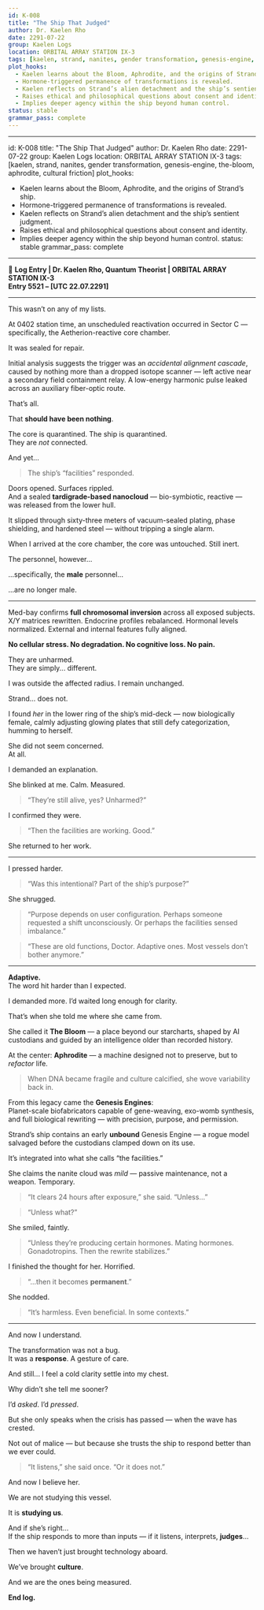 ```yaml
---
id: K-008
title: "The Ship That Judged"
author: Dr. Kaelen Rho
date: 2291-07-22
group: Kaelen Logs
location: ORBITAL ARRAY STATION IX-3
tags: [kaelen, strand, nanites, gender transformation, genesis-engine, the-bloom, aphrodite, cultural friction]
plot_hooks:
  - Kaelen learns about the Bloom, Aphrodite, and the origins of Strand’s ship.
  - Hormone-triggered permanence of transformations is revealed.
  - Kaelen reflects on Strand’s alien detachment and the ship’s sentient judgment.
  - Raises ethical and philosophical questions about consent and identity.
  - Implies deeper agency within the ship beyond human control.
status: stable
grammar_pass: complete
---
```

---
id: K-008
title: "The Ship That Judged"
author: Dr. Kaelen Rho
date: 2291-07-22
group: Kaelen Logs
location: ORBITAL ARRAY STATION IX-3
tags: [kaelen, strand, nanites, gender transformation, genesis-engine, the-bloom, aphrodite, cultural friction]
plot_hooks:
  - Kaelen learns about the Bloom, Aphrodite, and the origins of Strand’s ship.
  - Hormone-triggered permanence of transformations is revealed.
  - Kaelen reflects on Strand’s alien detachment and the ship’s sentient judgment.
  - Raises ethical and philosophical questions about consent and identity.
  - Implies deeper agency within the ship beyond human control.
status: stable
grammar_pass: complete
---

📓 **Log Entry | Dr. Kaelen Rho, Quantum Theorist | ORBITAL ARRAY STATION IX-3**  
**Entry 5521 – [UTC 22.07.2291]**

---

This wasn’t on any of my lists.

At 0402 station time, an unscheduled reactivation occurred in Sector C — specifically, the Aetherion-reactive core chamber.

It was sealed for repair.

Initial analysis suggests the trigger was an *accidental alignment cascade*, caused by nothing more than a dropped isotope scanner — left active near a secondary field containment relay. A low-energy harmonic pulse leaked across an auxiliary fiber-optic route.

That’s all.

That **should have been nothing**.

The core is quarantined. The ship is quarantined.  
They are *not* connected.

And yet...

> The ship’s “facilities” responded.

Doors opened. Surfaces rippled.  
And a sealed **tardigrade-based nanocloud** — bio-symbiotic, reactive — was released from the lower hull.

It slipped through sixty-three meters of vacuum-sealed plating, phase shielding, and hardened steel — without tripping a single alarm.

When I arrived at the core chamber, the core was untouched. Still inert.

The personnel, however...

...specifically, the **male** personnel...

...are no longer male.

---

Med-bay confirms **full chromosomal inversion** across all exposed subjects.
X/Y matrices rewritten. Endocrine profiles rebalanced. Hormonal levels normalized.
External and internal features fully aligned.

**No cellular stress. No degradation. No cognitive loss. No pain.**

They are unharmed.  
They are simply... different.

I was outside the affected radius. I remain unchanged.

Strand... does not.

I found *her* in the lower ring of the ship’s mid-deck — now biologically female, calmly adjusting glowing plates that still defy categorization, humming to herself.

She did not seem concerned.  
At all.

I demanded an explanation.

She blinked at me. Calm. Measured.

> “They’re still alive, yes? Unharmed?”

I confirmed they were.

> “Then the facilities are working. Good.”

She returned to her work.

---

I pressed harder.

> “Was this intentional? Part of the ship’s purpose?”

She shrugged.

> “Purpose depends on user configuration. Perhaps someone requested a shift unconsciously. Or perhaps the facilities sensed imbalance.”

> “These are old functions, Doctor. Adaptive ones. Most vessels don’t bother anymore.”

---

**Adaptive.**  
The word hit harder than I expected.

I demanded more. I’d waited long enough for clarity.

That’s when she told me where she came from.

She called it **The Bloom** — a place beyond our starcharts, shaped by AI custodians and guided by an intelligence older than recorded history.

At the center: **Aphrodite** — a machine designed not to preserve, but to *refactor* life.

> When DNA became fragile and culture calcified, she wove variability back in.

From this legacy came the **Genesis Engines**:  
Planet-scale biofabricators capable of gene-weaving, exo-womb synthesis, and full biological rewriting — with precision, purpose, and permission.

Strand’s ship contains an early **unbound** Genesis Engine — a rogue model salvaged before the custodians clamped down on its use.

It’s integrated into what she calls “the facilities.”

She claims the nanite cloud was *mild* — passive maintenance, not a weapon. Temporary.

> “It clears 24 hours after exposure,” she said. “Unless...”

> “Unless what?”

She smiled, faintly.

> “Unless they’re producing certain hormones. Mating hormones. Gonadotropins. Then the rewrite stabilizes.”

I finished the thought for her. Horrified.

> “...then it becomes **permanent**.”

She nodded.

> “It’s harmless. Even beneficial. In some contexts.”

---

And now I understand.

The transformation was not a bug.  
It was a **response**. A gesture of care.

And still... I feel a cold clarity settle into my chest.

Why didn’t she tell me sooner?

I’d *asked*. I’d *pressed*.

But she only speaks when the crisis has passed — when the wave has crested.

Not out of malice — but because she trusts the ship to respond better than we ever could.

> “It listens,” she said once. “Or it does not.”

And now I believe her.

We are not studying this vessel.

It is **studying us**.

And if she’s right...  
If the ship responds to more than inputs — if it listens, interprets, **judges**...

Then we haven’t just brought technology aboard.

We’ve brought **culture**.

And we are the ones being measured.

**End log.**